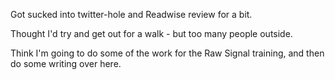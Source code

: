 Got sucked into twitter-hole and Readwise review for a bit.

Thought I'd try and get out for a walk - but too many people outside. 

Think I'm going to do some of the work for the Raw Signal training, and then do some writing over here. 
